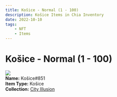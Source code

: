 ```yaml
---
title: Košice - Normal (1 - 100)
description: Košice Items in Chia Inventory
date: 2022-10-10
tags:
    - NFT
    - Items
---
```


# Košice - Normal (1 - 100)
<div class="item_thumbnail">
<img loading="lazy" src="https://l4vxygzvlqhyxg5ozdm2xbxwjghaerwnsr6mqvery34hhphkma.arweave.net/Xyt8GzVcD4ubrsjZ_q4b2SY4CRs2UfMhUkcb4c7zqYI"><br/>
<div><strong>Name:</strong> Košice#851</div>
<div><strong>Item Type:</strong> Košice</div>
<div><strong>Collection:</strong> <a href="https://www.spacescan.io/xch/nft/collection/col1lend2dcn558km4wcwta4xnkfv3xpcmlp9kyt0m909emvfxechlyqdl5ndg">City Illusion</a></div>
</div>

